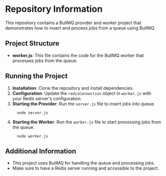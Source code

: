 # Repository Information

This repository contains a BullMQ provider and worker project that demonstrates how to insert and process jobs from a queue using BullMQ.

## Project Structure

- **worker.js**: This file contains the code for the BullMQ worker that processes jobs from the queue.

## Running the Project

1. **Installation**: Clone the repository and install dependencies.
2. **Configuration**: Update the `redisConnection` object in `worker.js` with your Redis server's configuration.
3. **Starting the Provider**: Run the `server.js` file to insert jobs into queue.
   ```
     node server.js
   ```
4. **Starting the Worker**: Run the `worker.js` file to start processing jobs from the queue.
   ```
     node worker.js
   ```
## Additional Information

- This project uses BullMQ for handling the queue and processing jobs.
- Make sure to have a Redis server running and accessible to the project.

